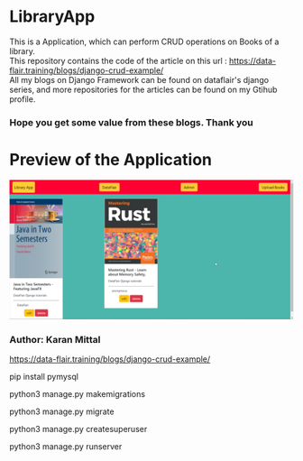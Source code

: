 # LibraryApp
This is a Application, which can perform CRUD operations on Books of a library. <br>
This repository contains the code of the article on this url : https://data-flair.training/blogs/django-crud-example/<br>
All my blogs on Django Framework can be found on dataflair's django series, and more repositories for the articles can be found on my Gtihub profile. 

### Hope you get some value from these blogs. Thank you

# Preview of the Application 

<img src = 'LibraryApp.png'>

### Author: Karan Mittal 


https://data-flair.training/blogs/django-crud-example/


pip install pymysql

python3 manage.py makemigrations

python3 manage.py migrate   

python3 manage.py createsuperuser

python3 manage.py runserver

